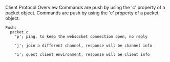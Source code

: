 
  Client Protocol Overview
    Commands are push by using the 'c' property of a packet object.
    Commands are push by using the 'e' property of a packet object.

    Push:
      packet.c
        'p'; ping, to keep the websocket connection open, no reply

        'j'; join a different channel, response will be channel info

        'i'; quest client environment, response will be client info
